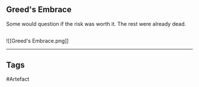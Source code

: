 ## Greed's Embrace
Some would question if the risk was worth it.
The rest were already dead.
## 
![[Greed's Embrace.png]]

---
## Tags
#Artefact